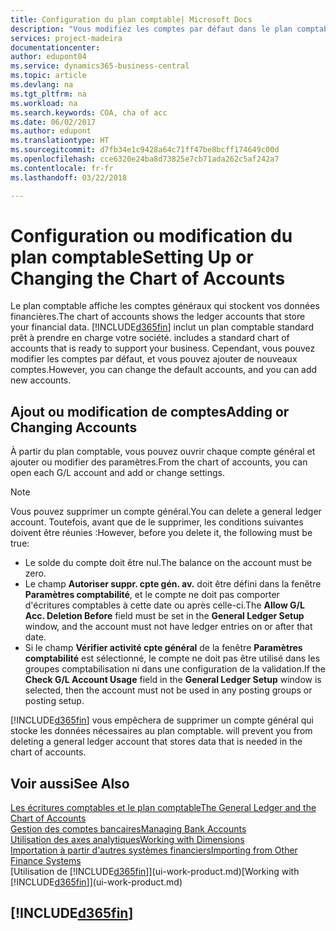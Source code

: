 ```yaml
---
title: Configuration du plan comptable| Microsoft Docs
description: "Vous modifiez les comptes par défaut dans le plan comptable, et vous pouvez ajouter de nouveaux comptes."
services: project-madeira
documentationcenter: 
author: edupont04
ms.service: dynamics365-business-central
ms.topic: article
ms.devlang: na
ms.tgt_pltfrm: na
ms.workload: na
ms.search.keywords: COA, cha of acc
ms.date: 06/02/2017
ms.author: edupont
ms.translationtype: HT
ms.sourcegitcommit: d7fb34e1c9428a64c71ff47be8bcff174649c00d
ms.openlocfilehash: cce6320e24ba8d73825e7cb71ada262c5af242a7
ms.contentlocale: fr-fr
ms.lasthandoff: 03/22/2018

---
```

# <a name="setting-up-or-changing-the-chart-of-accounts"></a><span data-ttu-id="7d53e-103">Configuration ou modification du plan comptable</span><span class="sxs-lookup"><span data-stu-id="7d53e-103">Setting Up or Changing the Chart of Accounts</span></span>
<span data-ttu-id="7d53e-104">Le plan comptable affiche les comptes généraux qui stockent vos données financières.</span><span class="sxs-lookup"><span data-stu-id="7d53e-104">The chart of accounts shows the ledger accounts that store your financial data.</span></span> [!INCLUDE[d365fin](includes/d365fin_md.md)]<span data-ttu-id="7d53e-105"> inclut un plan comptable standard prêt à prendre en charge votre société.</span><span class="sxs-lookup"><span data-stu-id="7d53e-105"> includes a standard chart of accounts that is ready to support your business.</span></span>
<span data-ttu-id="7d53e-106">Cependant, vous pouvez modifier les comptes par défaut, et vous pouvez ajouter de nouveaux comptes.</span><span class="sxs-lookup"><span data-stu-id="7d53e-106">However, you can change the default accounts, and you can add new accounts.</span></span>  

## <a name="adding-or-changing-accounts"></a><span data-ttu-id="7d53e-107">Ajout ou modification de comptes</span><span class="sxs-lookup"><span data-stu-id="7d53e-107">Adding or Changing Accounts</span></span>
<span data-ttu-id="7d53e-108">À partir du plan comptable, vous pouvez ouvrir chaque compte général et ajouter ou modifier des paramètres.</span><span class="sxs-lookup"><span data-stu-id="7d53e-108">From the chart of accounts, you can open each G/L account and add or change settings.</span></span>

> [!NOTE]  
>   <span data-ttu-id="7d53e-109">Vous pouvez supprimer un compte général.</span><span class="sxs-lookup"><span data-stu-id="7d53e-109">You can delete a general ledger account.</span></span> <span data-ttu-id="7d53e-110">Toutefois, avant que de le supprimer, les conditions suivantes doivent être réunies :</span><span class="sxs-lookup"><span data-stu-id="7d53e-110">However, before you delete it, the following must be true:</span></span>  

* <span data-ttu-id="7d53e-111">Le solde du compte doit être nul.</span><span class="sxs-lookup"><span data-stu-id="7d53e-111">The balance on the account must be zero.</span></span>  
* <span data-ttu-id="7d53e-112">Le champ **Autoriser suppr. cpte gén. av.** doit être défini dans la fenêtre **Paramètres comptabilité**, et le compte ne doit pas comporter d'écritures comptables à cette date ou après celle-ci.</span><span class="sxs-lookup"><span data-stu-id="7d53e-112">The **Allow G/L Acc. Deletion Before** field must be set in the **General Ledger Setup** window, and the account must not have ledger entries on or after that date.</span></span>  
* <span data-ttu-id="7d53e-113">Si le champ **Vérifier activité cpte général** de la fenêtre **Paramètres comptabilité** est sélectionné, le compte ne doit pas être utilisé dans les groupes comptabilisation ni dans une configuration de la validation.</span><span class="sxs-lookup"><span data-stu-id="7d53e-113">If the **Check G/L Account Usage** field in the **General Ledger Setup** window is selected, then the account must not be used in any posting groups or posting setup.</span></span>  

[!INCLUDE[d365fin](includes/d365fin_md.md)]<span data-ttu-id="7d53e-114"> vous empêchera de supprimer un compte général qui stocke les données nécessaires au plan comptable.</span><span class="sxs-lookup"><span data-stu-id="7d53e-114"> will prevent you from deleting a general ledger account that stores data that is needed in the chart of accounts.</span></span>  

## <a name="see-also"></a><span data-ttu-id="7d53e-115">Voir aussi</span><span class="sxs-lookup"><span data-stu-id="7d53e-115">See Also</span></span>
[<span data-ttu-id="7d53e-116">Les écritures comptables et le plan comptable</span><span class="sxs-lookup"><span data-stu-id="7d53e-116">The General Ledger and the Chart of Accounts</span></span>](finance-general-ledger.md)  
[<span data-ttu-id="7d53e-117">Gestion des comptes bancaires</span><span class="sxs-lookup"><span data-stu-id="7d53e-117">Managing Bank Accounts</span></span>](bank-manage-bank-accounts.md)  
[<span data-ttu-id="7d53e-118">Utilisation des axes analytiques</span><span class="sxs-lookup"><span data-stu-id="7d53e-118">Working with Dimensions</span></span>](finance-dimensions.md)  
[<span data-ttu-id="7d53e-119">Importation à partir d'autres systèmes financiers</span><span class="sxs-lookup"><span data-stu-id="7d53e-119">Importing from Other Finance Systems</span></span>](upload-data.md)  
<span data-ttu-id="7d53e-120">[Utilisation de [!INCLUDE[d365fin](includes/d365fin_md.md)]](ui-work-product.md)</span><span class="sxs-lookup"><span data-stu-id="7d53e-120">[Working with [!INCLUDE[d365fin](includes/d365fin_md.md)]](ui-work-product.md)</span></span>  

## [!INCLUDE[d365fin](includes/free_trial_md.md)]


